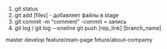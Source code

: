 1. git status
2. git add [files] - добавляет файлы в stage
3. git commit -m "comment" -commit = запись
4. git log / git log --oneline
git push [rep_link] [branch_name]

master
develop
feature/main-page
feture/about-compamy